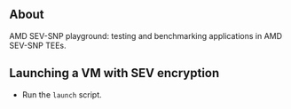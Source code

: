 ## About
AMD SEV-SNP playground: testing and benchmarking applications in AMD SEV-SNP TEEs.

## Launching a VM with SEV encryption
- Run the `launch` script.

